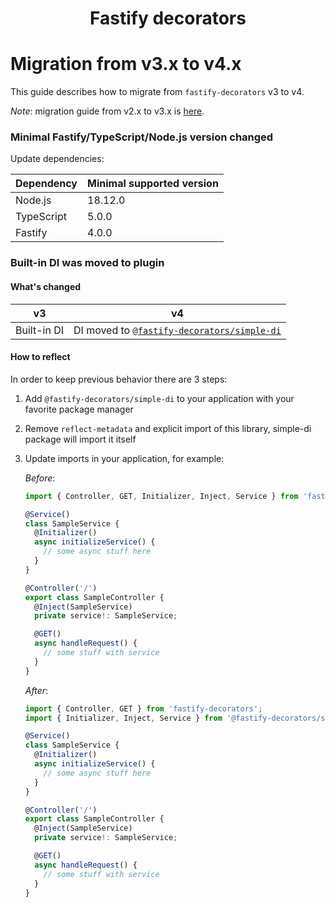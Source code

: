 <h1 style="text-align: center">Fastify decorators</h1>

# Migration from v3.x to v4.x

This guide describes how to migrate from `fastify-decorators` v3 to v4.

_Note_: migration guide from v2.x to v3.x is [here](https://github.com/L2jLiga/fastify-decorators/blob/v3/docs/Migration%20to%20v3.md).

### Minimal Fastify/TypeScript/Node.js version changed

Update dependencies:

| Dependency | Minimal supported version |
| ---------- | ------------------------- |
| Node.js    | 18.12.0                   |
| TypeScript | 5.0.0                     |
| Fastify    | 4.0.0                     |

### Built-in DI was moved to plugin

[`@fastify-decorators/simple-di`]: https://www.npmjs.com/package/@fastify-decorators/simple-di

#### What's changed

| v3          | v4                                            |
| ----------- | --------------------------------------------- |
| Built-in DI | DI moved to [`@fastify-decorators/simple-di`] |

#### How to reflect

In order to keep previous behavior there are 3 steps:

1. Add `@fastify-decorators/simple-di` to your application with your favorite package manager
2. Remove `reflect-metadata` and explicit import of this library, simple-di package will import it itself
3. Update imports in your application, for example:

   _Before_:

   ```typescript
   import { Controller, GET, Initializer, Inject, Service } from 'fastify-decorators';

   @Service()
   class SampleService {
     @Initializer()
     async initializeService() {
       // some async stuff here
     }
   }

   @Controller('/')
   export class SampleController {
     @Inject(SampleService)
     private service!: SampleService;

     @GET()
     async handleRequest() {
       // some stuff with service
     }
   }
   ```

   _After_:

   ```typescript
   import { Controller, GET } from 'fastify-decorators';
   import { Initializer, Inject, Service } from '@fastify-decorators/simple-di';

   @Service()
   class SampleService {
     @Initializer()
     async initializeService() {
       // some async stuff here
     }
   }

   @Controller('/')
   export class SampleController {
     @Inject(SampleService)
     private service!: SampleService;

     @GET()
     async handleRequest() {
       // some stuff with service
     }
   }
   ```
